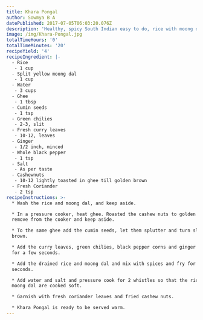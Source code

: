 ```yaml
---
title: Khara Pongal
author: Sowmya B A
datePublished: 2017-07-05T06:03:20.076Z
description: 'Healthy, spicy South Indian easy to do, rice with moong dhal breakfast.'
image: /img/Khara-Pongal.jpg
totalTimeHours: '0'
totalTimeMinutes: '20'
recipeYield: '4'
recipeIngredient: |-
  - Rice
   - 1 cup
  - Split yellow moong dal
   - 1 cup
  - Water
   - 3 cups
  - Ghee
   - 1 tbsp
  - Cumin seeds
   - 1 tsp
  - Green chilies
   - 2-3, slit
  - Fresh curry leaves
   - 10-12, leaves
  - Ginger
   - 1/2 inch, minced
  - Whole black pepper
   - 1 tsp
  - Salt
   - As per taste
  - Cashewnuts
   - 10-12 lightly toasted in ghee till golden brown
  - Fresh Coriander
   - 2 tsp
recipeInstructions: >-
  * Wash the rice and moong dal, and keep aside.

  * In a pressure cooker, heat ghee. Roasted the cashew nuts to golden brown,
  remove from the cooker and keep aside.

  * To the same ghee add the cumin seeds, let them splutter and turn slightly
  brown.

  * Add the curry leaves, green chilies, black pepper corns and ginger and fry
  for a few seconds.

  * Add the drained rice and moong dal and mix with spices and fry for a few
  seconds.

  * Add water and salt and pressure cook for 2 whistles so that the rice and
  moong dal are cooked soft.

  * Garnish with fresh coriander leaves and fried cashew nuts.

  * Khara Pongal is ready to be served warm.
---
```





